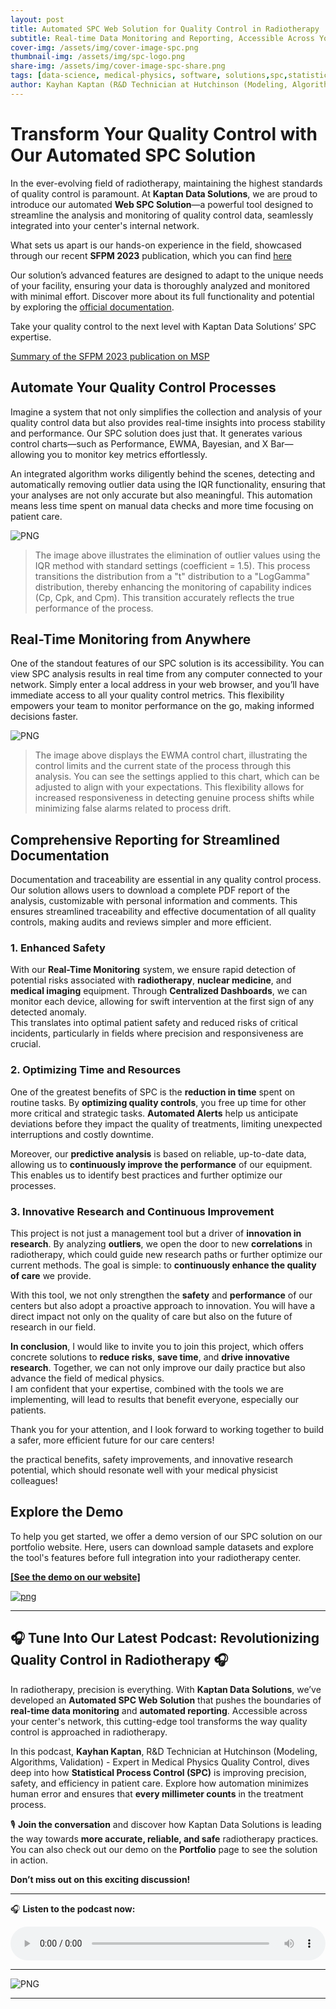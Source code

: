 ```yaml
---
layout: post
title: Automated SPC Web Solution for Quality Control in Radiotherapy
subtitle: Real-time Data Monitoring and Reporting, Accessible Across Your Center’s Network with a Demo Available on Our Portfolio
cover-img: /assets/img/cover-image-spc.png
thumbnail-img: /assets/img/spc-logo.png
share-img: /assets/img/cover-image-spc-share.png
tags: [data-science, medical-physics, software, solutions,spc,statistical process control,Automated SPC]
author: Kayhan Kaptan (R&D Technician at Hutchinson (Modeling, Algorithms, Validation) - Expert in Medical Physics Quality Control)
---
```


# Transform Your Quality Control with Our Automated SPC Solution

In the ever-evolving field of radiotherapy, maintaining the highest standards of quality control is paramount. At **Kaptan Data Solutions**, we are proud to introduce our automated **Web SPC Solution**—a powerful tool designed to streamline the analysis and monitoring of quality control data, seamlessly integrated into your center's internal network.

What sets us apart is our hands-on experience in the field, showcased through our recent **SFPM 2023** publication, which you can find [here](https://www.canva.com/design/DAGSvGZj-po/rhGFVdO0U_9D6CfGXe1J5w/view?utm_content=DAGSvGZj-po&utm_campaign=designshare&utm_medium=link&utm_source=recording_view.)

Our solution’s advanced features are designed to adapt to the unique needs of your facility, ensuring your data is thoroughly analyzed and monitored with minimal effort. Discover more about its full functionality and potential by exploring the [official documentation](https://www.canva.com/design/DAGSuxhnEpg/4KKSb1PQPRLIUyBuVbPaqg/edit?utm_content=DAGSuxhnEpg&utm_campaign=designshare&utm_medium=link2&utm_source=sharebutton).

Take your quality control to the next level with Kaptan Data Solutions’ SPC expertise.


[Summary of the SFPM 2023 publication on MSP](https://www.canva.com/design/DAGSvPyrdyU/occcwM82-yeN4EqylDJKrg/edit?utm_content=DAGSvPyrdyU&utm_campaign=designshare&utm_medium=link2&utm_source=sharebutton)


## Automate Your Quality Control Processes

Imagine a system that not only simplifies the collection and analysis of your quality control data but also provides real-time insights into process stability and performance. Our SPC solution does just that. It generates various control charts—such as Performance, EWMA, Bayesian, and X Bar—allowing you to monitor key metrics effortlessly. 

An integrated algorithm works diligently behind the scenes, detecting and automatically removing outlier data using the IQR functionality, ensuring that your analyses are not only accurate but also meaningful. This automation means less time spent on manual data checks and more time focusing on patient care.

![PNG](/assets/img/Capture_model_analyse_spc.PNG)

> The image above illustrates the elimination of outlier values using the IQR method with standard settings (coefficient = 1.5). This process transitions the distribution from a "t" distribution to a "LogGamma" distribution, thereby enhancing the monitoring of capability indices (Cp, Cpk, and Cpm). This transition accurately reflects the true performance of the process.


## Real-Time Monitoring from Anywhere

One of the standout features of our SPC solution is its accessibility. You can view SPC analysis results in real time from any computer connected to your network. Simply enter a local address in your web browser, and you’ll have immediate access to all your quality control metrics. This flexibility empowers your team to monitor performance on the go, making informed decisions faster.

![PNG](/assets/img/Capture_EWMA-SPC.PNG)

> The image above displays the EWMA control chart, illustrating the control limits and the current state of the process through this analysis. You can see the settings applied to this chart, which can be adjusted to align with your expectations. This flexibility allows for increased responsiveness in detecting genuine process shifts while minimizing false alarms related to process drift.


## Comprehensive Reporting for Streamlined Documentation

Documentation and traceability are essential in any quality control process. Our solution allows users to download a complete PDF report of the analysis, customizable with personal information and comments. This ensures streamlined traceability and effective documentation of all quality controls, making audits and reviews simpler and more efficient.


### **1. Enhanced Safety**  
With our **Real-Time Monitoring** system, we ensure rapid detection of potential risks associated with **radiotherapy**, **nuclear medicine**, and **medical imaging** equipment. Through **Centralized Dashboards**, we can monitor each device, allowing for swift intervention at the first sign of any detected anomaly.  
This translates into optimal patient safety and reduced risks of critical incidents, particularly in fields where precision and responsiveness are crucial.

### **2. Optimizing Time and Resources**  
One of the greatest benefits of SPC is the **reduction in time** spent on routine tasks. By **optimizing quality controls**, you free up time for other more critical and strategic tasks. **Automated Alerts** help us anticipate deviations before they impact the quality of treatments, limiting unexpected interruptions and costly downtime.

Moreover, our **predictive analysis** is based on reliable, up-to-date data, allowing us to **continuously improve the performance** of our equipment. This enables us to identify best practices and further optimize our processes.

### **3. Innovative Research and Continuous Improvement**  
This project is not just a management tool but a driver of **innovation in research**. By analyzing **outliers**, we open the door to new **correlations** in radiotherapy, which could guide new research paths or further optimize our current methods. The goal is simple: to **continuously enhance the quality of care** we provide.  

With this tool, we not only strengthen the **safety** and **performance** of our centers but also adopt a proactive approach to innovation. You will have a direct impact not only on the quality of care but also on the future of research in our field.


**In conclusion**, I would like to invite you to join this project, which offers concrete solutions to **reduce risks**, **save time**, and **drive innovative research**. Together, we can not only improve our daily practice but also advance the field of medical physics.  
I am confident that your expertise, combined with the tools we are implementing, will lead to results that benefit everyone, especially our patients.

Thank you for your attention, and I look forward to working together to build a safer, more efficient future for our care centers!

the practical benefits, safety improvements, and innovative research potential, which should resonate well with your medical physicist colleagues!


## Explore the Demo

To help you get started, we offer a demo version of our SPC solution on our portfolio website. Here, users can download sample datasets and explore the tool's features before full integration into your radiotherapy center. 

**[[See the demo on our website]](https://www.assistant-physicien.fr/spc_physique_medicale)** 

[![png](/assets/img/spc-logo.png)](https://www.assistant-physicien.fr/spc_physique_medicale)

---
## 🎧 Tune Into Our Latest Podcast: Revolutionizing Quality Control in Radiotherapy 🎧

In radiotherapy, precision is everything. With **Kaptan Data Solutions**, we’ve developed an **Automated SPC Web Solution** that pushes the boundaries of **real-time data monitoring** and **automated reporting**. Accessible across your center's network, this cutting-edge tool transforms the way quality control is approached in radiotherapy.

In this podcast, **Kayhan Kaptan**, R&D Technician at Hutchinson (Modeling, Algorithms, Validation) - Expert in Medical Physics Quality Control, dives deep into how **Statistical Process Control (SPC)** is improving precision, safety, and efficiency in patient care. Explore how automation minimizes human error and ensures that **every millimeter counts** in the treatment process.

🎙️ **Join the conversation** and discover how Kaptan Data Solutions is leading the way towards **more accurate, reliable, and safe** radiotherapy practices. You can also check out our demo on the **Portfolio** page to see the solution in action.

**Don’t miss out on this exciting discussion!**

---

🎧 **Listen to the podcast now:**

<audio controls style="width: 100%; max-width: 600px;">
  <source src="/podcast_kds/SPC WEB APP.wav" type="audio/wav">
  Your browser does not support the audio element.
</audio>

---

![PNG](/assets/img/blog_image_podcast_spc-share.png)

---